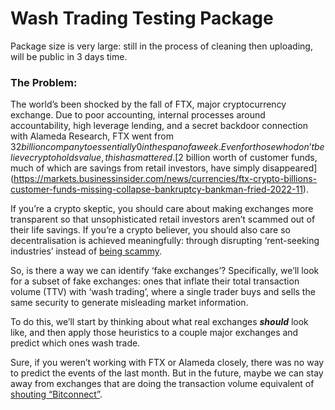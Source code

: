 # Wash Trading Testing Package

Package size is very large: still in the process of cleaning then uploading, will be public in 3 days time. 

### The Problem: 

The world’s been shocked by the fall of FTX, major cryptocurrency exchange. Due to poor accounting, internal processes around accountability, high leverage lending, and a secret backdoor connection with Alameda Research, FTX went from $32 billion company to essentially 0 in the span of a week. Even for those who don’t believe crypto holds value, this has mattered. [$2 billion worth of customer funds, much of which are savings from retail investors, have simply disappeared](https://markets.businessinsider.com/news/currencies/ftx-crypto-billions-customer-funds-missing-collapse-bankruptcy-bankman-fried-2022-11).  

If you’re a crypto skeptic, you should care about making exchanges more transparent so that unsophisticated retail investors aren’t scammed out of their life savings. If you’re a crypto believer, you should also care so decentralisation is achieved meaningfully: through disrupting ‘rent-seeking industries’ instead of [being scammy](https://www.coindesk.com/policy/2022/11/08/us-treasury-adds-to-tornado-cash-sanctions/).  

So, is there a way we can identify ‘fake exchanges’? Specifically, we’ll look for a subset of fake exchanges: ones that inflate their total transaction volume (TTV) with ‘wash trading’, where a single trader buys and sells the same security to generate misleading market information.

To do this, we’ll start by thinking about what real exchanges *******should******* look like, and then apply those heuristics to a couple major exchanges and predict which ones wash trade. 

Sure, if you weren’t working with FTX or Alameda closely, there was no way to predict the events of the last month. But in the future, maybe we can stay away from exchanges that are doing the transaction volume equivalent of [shouting “Bitconnect”](https://www.youtube.com/watch?v=yIL9wLxG01M).
